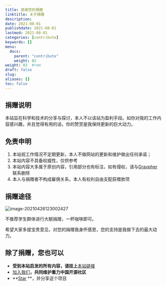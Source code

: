 ```yaml
---
title: 感谢您的捐赠
linktitle: 关于捐赠
description: 
date: 2021-08-01
publishdate: 2021-08-01
lastmod: 2021-08-01
categories: [contribute]
keywords: []
menu:
  docs:
    parent: "contribute"
    weight: 02
weight: 03	#rem
draft: false
slug:
aliases: []
toc: false
---
```


## 捐赠说明

本站旨在科学和技术的分享与探讨，本人不以该站为盈利手段。如你对我的工作内容感兴趣，并且觉得有用的话，你的赞赏是我保持更新的巨大动力。

## 免责申明

1. 本站视工作情况不定期更新，本人不做网站的更新和维护做出任何承诺；
2. 本站内容不具备权威性，仅供参考
3. 本站内容大多属于原创内容，引用部分也有标注，如有侵权，请与[Gravpher](www.goujianing.ml)联系删除
4. 本人与捐赠者不构成雇佣关系，本人有权利自由支配获赠款项

## 捐赠途径

![image-20210426123002427](https://gitee.com/georgegou/mark-down_picture/raw/picture/2021/image-20210426123002427.png)

不推荐学生群体进行大额捐赠，一杯咖啡即可。

希望大家多提宝贵意见，对您的捐赠我身怀感恩，您的支持是我做下去的最大动力。

## 除了捐赠，您也可以

- **受到本站启发的所有内容，请挂上**[本站链接](https://gravitychian.ga/)
- [加入我们](https://github.com/Gravity-Geodesy-China-Community)**，共同维护重力中国开源社区**
- **[Star](https://github.com/Gravity-Geodesy-China-Community/Gravity-Geodesy-China-Community.github.io) **，并分享这个项目
